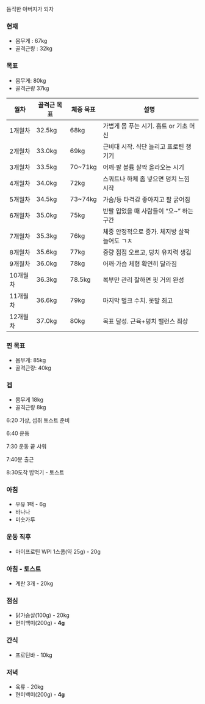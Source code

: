 듬직한 아버지가 되자

### 현재

- 몸무게 : 67kg
- 골격근량 : 32kg

### 목표

- 몸무게: 80kg
- 골격근량 37kg

|월차|골격근 목표|체중 목표|설명|
|---|---|---|---|
|1개월차|32.5kg|68kg|가볍게 몸 푸는 시기. 홈트 or 기초 머신|
|2개월차|33.0kg|69kg|근비대 시작. 식단 늘리고 프로틴 챙기기|
|3개월차|33.5kg|70~71kg|어깨·팔 볼륨 살짝 올라오는 시기|
|4개월차|34.0kg|72kg|스쿼트나 하체 좀 넣으면 덩치 느낌 시작|
|5개월차|34.5kg|73~74kg|가슴/등 타격감 좋아지고 팔 굵어짐|
|6개월차|35.0kg|75kg|반팔 입었을 때 사람들이 “오~” 하는 구간|
|7개월차|35.3kg|76kg|체중 안정적으로 증가. 체지방 살짝 늘어도 ㄱㅊ|
|8개월차|35.6kg|77kg|중량 점점 오르고, 덩치 유지력 생김|
|9개월차|36.0kg|78kg|어깨·가슴 체형 확연히 달라짐|
|10개월차|36.3kg|78.5kg|복부만 관리 잘하면 핏 거의 완성|
|11개월차|36.6kg|79kg|마지막 벌크 수치. 옷발 최고|
|12개월차|37.0kg|80kg|목표 달성. 근육+덩치 밸런스 최상|

### 찐 목표

- 몸무게: 85kg
- 골격근량: 40kg

### 겝

- 몸무게 18kg
- 골격근량 8kg

6:20 기상, 섭취 토스트 준비

6:40 운동

7:30 운동 끝 샤워

7:40분 출근

8:30도착 밥먹기 - 토스트

### 아침

- 우유 1팩 - 6g
- 바나나
- 미숫가루

### 운동 직후

- 마이프로틴 WPI 1스쿱(약 25g) - 20g

### 아침 - 토스트

- 계란 3개 - 20kg

### 점심

- 닭가슴살(100g) - 20kg
- 현미백미(200g) - **4g**

### 간식

- 프로틴바 - 10kg

### 저녁

- 육류 - 20kg
- 현미백미(200g) - **4g**